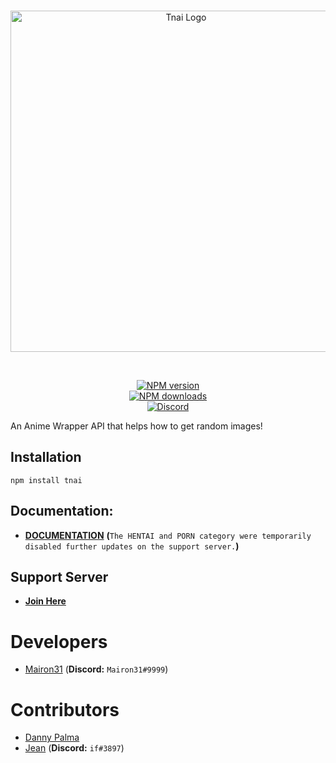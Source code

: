 <div align="center">
  <br />
  <p>
    <a href="https://discord.gg/2BQMYyV"><img src="https://cdn.discordapp.com/attachments/702047402328195152/732285388063899668/b75c04ba-ba8f-4057-93c0-9322f33526cf2F20200425_115122.png" width="546" alt="Tnai Logo" /></a>  </p>
  <br />
  <p>
    <a href="https://www.npmjs.com/package/tnai"><img src="https://img.shields.io/npm/v/tnai.svg?style=for-the-badge" alt="NPM version" /></a>
    <br />
    <a href="https://www.npmjs.com/package/tnai"><img src="https://img.shields.io/npm/dt/tnai.svg?style=for-the-badge" alt="NPM downloads" /></a>
    <br />
    <a href="https://discord.gg/2BQMYyV"><img src="https://img.shields.io/discord/619915844268326952?color=%237289DA&label=Discord&style=for-the-badge" alt="Discord"></a>
</p>
</div>
An Anime Wrapper API that helps how to get random images!


## Installation
```npm install tnai```

## Documentation:

* **[DOCUMENTATION](https://docs.tnai.ml)**
**(**`The HENTAI and PORN category were temporarily disabled further updates on the support server.`**)**

## Support Server 
* **[Join Here](https://discord.gg/2BQMYyV)**

# Developers
* [Mairon31](https://github.com/Mairon31) (**Discord:** `Mairon31#9999`)

# Contributors
* [Danny Palma](https://github.com/danny-palma)
* [Jean](https://github.com/JeanCarlosVR) (**Discord:** `if#3897`)
